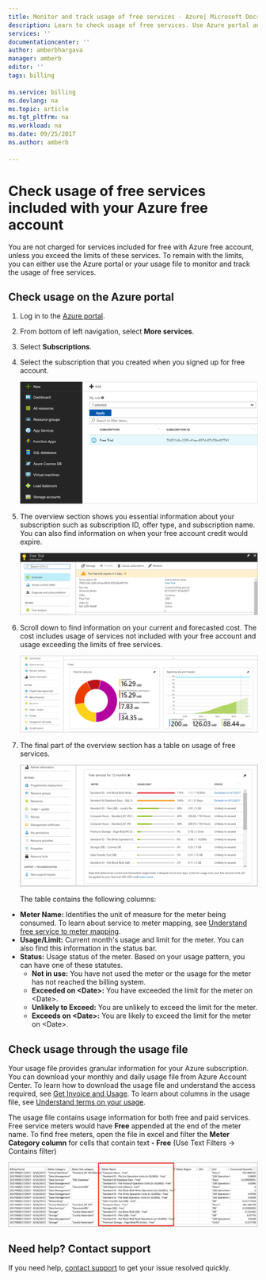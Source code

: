 ```yaml
---
title: Monitor and track usage of free services - Azure| Microsoft Docs
description: Learn to check usage of free services. Use Azure portal and usage csv.
services: ''
documentationcenter: ''
author: amberbhargava
manager: amberb
editor: ''
tags: billing

ms.service: billing
ms.devlang: na
ms.topic: article
ms.tgt_pltfrm: na
ms.workload: na
ms.date: 09/25/2017
ms.author: amberb

---
```

# Check usage of free services included with your Azure free account 

You are not charged for services included for free with Azure free account, unless you exceed the limits of these services. To remain with the limits, you can either use the Azure portal or your usage file to monitor and track the usage of free services. 

## Check usage on the Azure portal

1.	Log in to the [Azure portal]( http://portal.azure.com).

2.	From bottom of left navigation, select **More services**.

3.	Select **Subscriptions**.

4.	Select the subscription that you created when you signed up for free account.

    ![Screenshot that shows all the subscriptions](./media/billing-check-usage-of-free-services/select-free-account-subscription.png)

5.  The overview section shows you essential information about your subscription such as subscription       ID,         offer type, and subscription name. You can also find information on when your free account          credit          would expire.

    ![Screenshot that shows subscription essential information](./media/billing-check-usage-of-free-services/subscription-essential-information.png)

6.  Scroll down to find information on your current and forecasted cost. The cost includes usage of                     services not included with your free account and usage exceeding the limits of free                                 services. 

    ![Screenshot that shows subscription cost information](./media/billing-check-usage-of-free-services/subscription-cost-information.png)

7.	The final part of the overview section has a table on usage of free services. 

    ![Screenshot that shows usage of free services](./media/billing-check-usage-of-free-services/subscription-usage-free-services.png)

    The table contains the following columns:

* **Meter Name:** Identifies the unit of measure for the meter being consumed. To learn about service to meter                        mapping, see [Understand free service to meter mapping](billing-understand-free-service-meter-mapping.md). 
* **Usage/Limit:** Current month's usage and limit for the meter. You can also find this information in the status bar.
* **Status:** Usage status of the meter. Based on your usage pattern, you can have one of these             statutes.
  * **Not in use:** You have not used the meter or the usage for the meter has not reached the billing system.
  * **Exceeded on \<Date>:** You have exceeded the limit for the meter on \<Date>.
  * **Unlikely to Exceed:** You are unlikely to exceed the limit for the meter.
  * **Exceeds on \<Date>:** You are likely to exceed the limit for the meter on \<Date>.


## Check usage through the usage file

Your usage file provides granular information for your Azure subscription. You can download your monthly and daily usage file from Azure Account Center. To learn how to download the usage file and understand the access required, see [Get Invoice and Usage](billing-download-azure-invoice-daily-usage-date.md). To learn about columns in the usage file, see [Understand terms on your usage](billing-understand-your-usage.md). 

The usage file contains usage information for both free and paid services. Free service meters would have **Free** appended at the end of the meter name. To find free meters, open the file in excel and filter the **Meter Category column** for cells that contain text **- Free** (Use Text Filters &rarr; Contains filter)
&nbsp;

![Screenshot that shows usage of free services](./media/billing-check-usage-of-free-services/free-services-usage-csv.png)


## Need help? Contact support

If you need help, [contact support](https://portal.azure.com/?#blade/Microsoft_Azure_Support/HelpAndSupportBlade) to get your issue resolved quickly.
